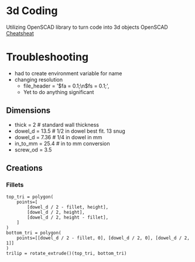 # 3d Coding
Utilizing OpenSCAD library to turn code into 3d objects
OpenSCAD [Cheatsheat](https://openscad.org/cheatsheet/)

# Troubleshooting
- had to create environment variable for name
- changing resolution
  - file_header = '$fa = 0.1;\n$fs = 0.1;',
  - Yet to do anything significant

## Dimensions

- thick = 2  # standard wall thickness
- dowel_d = 13.5  # 1/2 in dowel best fit. 13 snug
- dowel_d = 7.36  # 1/4 in dowel in mm
- in_to_mm = 25.4  # in to mm conversion
- screw_od = 3.5


## Creations

### Fillets
    top_tri = polygon(
        points=[
            [dowel_d / 2 - fillet, height],
            [dowel_d / 2, height],
            [dowel_d / 2, height - fillet],
        ]
    )
    bottom_tri = polygon(
        points=[[dowel_d / 2 - fillet, 0], [dowel_d / 2, 0], [dowel_d / 2, 1]]
    )
    trilip = rotate_extrude()(top_tri, bottom_tri)